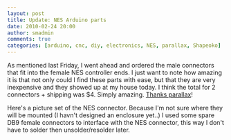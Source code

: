 ```yaml
---
layout: post
title: Update: NES Arduino parts
date: 2010-02-24 20:00
author: smadmin
comments: true
categories: [arduino, cnc, diy, electronics, NES, parallax, Shapeoko]
---
```

As mentioned last Friday, I went ahead and ordered the male connectors that fit into the female NES controller ends. I just want to note how amazing it is that not only could I find these parts with ease, but that they are very inexpensive and they showed up at my house today. I think the total for 2 connectors + shipping was $4. Simply amazing. <a href="http://www.parallax.com/Store/Components/Other/tabid/157/List/0/ProductID/522/Default.aspx?SortField=ProductName%2cProductName">Thanks parallax</a>! 

Here's a picture set of the NES connector. Because I'm not sure where they will be mounted (I havn't designed an enclosure yet..) I used some spare DB9 female connectors to interface with the NES connector, this way I don't have to solder then unsolder/resolder later.

